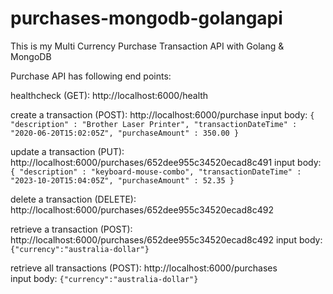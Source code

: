 # purchases-mongodb-golangapi
This is my Multi Currency Purchase Transaction API with Golang &amp; MongoDB

Purchase API has following end points:

healthcheck (GET): http://localhost:6000/health

create a transaction (POST): http://localhost:6000/purchase
    input body: ```{
    "description" : "Brother Laser Printer",
    "transactionDateTime" : "2020-06-20T15:02:05Z",
    "purchaseAmount" : 350.00
}```

update a transaction (PUT): http://localhost:6000/purchases/652dee955c34520ecad8c491
    input body: ```{
    "description" : "keyboard-mouse-combo",
    "transactionDateTime" : "2023-10-20T15:04:05Z",
    "purchaseAmount" : 52.35
}```

delete a transaction (DELETE): http://localhost:6000/purchases/652dee955c34520ecad8c492

retrieve a transaction (POST): http://localhost:6000/purchases/652dee955c34520ecad8c492
    input body: ```{"currency":"australia-dollar"}```

retrieve all transactions (POST): http://localhost:6000/purchases   
    input body: ```{"currency":"australia-dollar"}```
